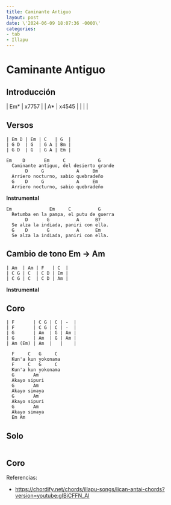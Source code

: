 ```yaml
---
title: Caminante Antiguo
layout: post
date: \'2024-06-09 18:07:36 -0000\'
categories:
- tab
- Illapu
---
```


# Caminante Antiguo

## Introducción

| Em* | x7757 |
| A*  | x4545 |
|     |       |

## Versos

~~~
| Em D | Em | C   | G  |
| G D  | G  | G A | Bm |
| G D  | G  | G A | Em |
~~~

~~~
Em    D       Em     C            G
  Caminante antiguo, del desierto grande
       D     G            A     Bm
  Arriero nocturno, sabio quebradeño
  G    D     G            A     Em
  Arriero nocturno, sabio quebradeño
~~~

**Instrumental**

~~~
Em              Em     C          G
  Retumba en la pampa, el putu de guerra
       D       G          A      B7
  Se alza la indiada, paniri con ella.
  G    D       G          A      Em
  Se alza la indiada, paniri con ella.
~~~

## Cambio de tono Em -> Am

~~~
| Am  | Am | F   | C  |
| C G | C  | C D | Em |
| C G | C  | C D | Am |
~~~

**Instrumental**

## Coro

~~~
| F       | C G | C | -  |
| F       | C G | C | -  |
| G       | Am  | G | Am |
| G       | Am  | G | Am |
| Am (Em) | Am  |   |    |
~~~

~~~
  F     C   G     C
  Kun'a kun yokonama
  F     C   G     C
  Kun'a kun yokonama
  G       Am
  Akayo sipuri
  G       Am
  Akayo simaya
  G       Am
  Akayo sipuri
  G       Am
  Akayo simaya
  Em Am
~~~

## Solo

~~~
~~~

## Coro


Referencias:
- https://chordify.net/chords/illapu-songs/lican-antai-chords?version=youtube:gIBiCFFN_AI
